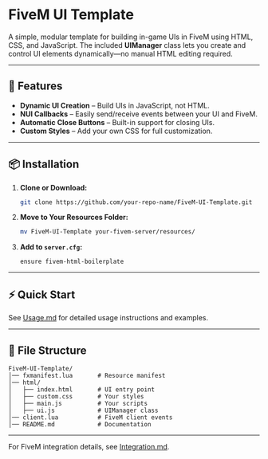 # FiveM UI Template

A simple, modular template for building in-game UIs in FiveM using HTML, CSS, and JavaScript. The included **UIManager** class lets you create and control UI elements dynamically—no manual HTML editing required.

---

## 🚀 Features

- **Dynamic UI Creation** – Build UIs in JavaScript, not HTML.
- **NUI Callbacks** – Easily send/receive events between your UI and FiveM.
- **Automatic Close Buttons** – Built-in support for closing UIs.
- **Custom Styles** – Add your own CSS for full customization.

---

## 📦 Installation

1. **Clone or Download:**
    ```sh
    git clone https://github.com/your-repo-name/FiveM-UI-Template.git
    ```
2. **Move to Your Resources Folder:**
    ```sh
    mv FiveM-UI-Template your-fivem-server/resources/
    ```
3. **Add to `server.cfg`:**
    ```
    ensure fivem-html-boilerplate
    ```

---

## ⚡ Quick Start

See [Usage.md](./Usage.md) for detailed usage instructions and examples.

---

## 📂 File Structure

```
FiveM-UI-Template/
│── fxmanifest.lua       # Resource manifest
│── html/
│   ├── index.html       # UI entry point
│   ├── custom.css       # Your styles
│   ├── main.js          # Your scripts
│   ├── ui.js            # UIManager class
│── client.lua           # FiveM client events
│── README.md            # Documentation
```

---

For FiveM integration details, see [Integration.md](./Integration.md). 